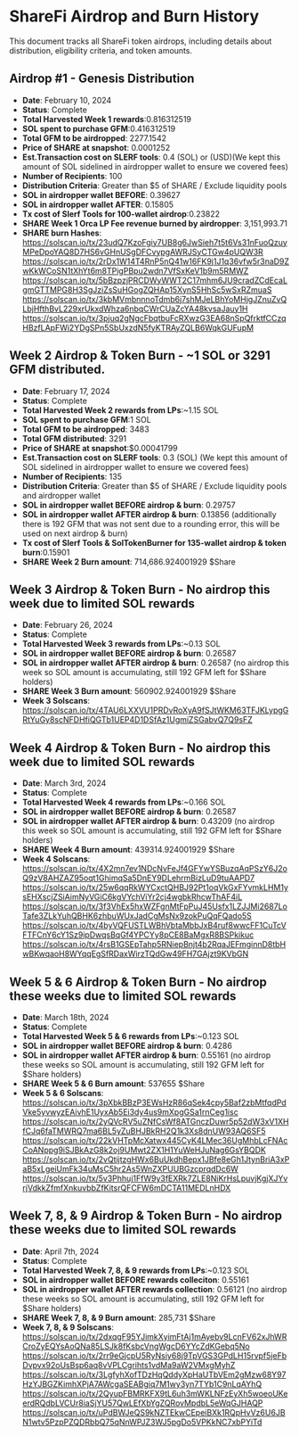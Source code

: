 # ShareFi Airdrop and Burn History

This document tracks all ShareFi token airdrops, including details about distribution, eligibility criteria, and token amounts.

## Airdrop #1 - Genesis Distribution

- **Date**: February 10, 2024
- **Status**: Complete
- **Total Harvested Week 1 rewards**:0.816312519
- **SOL spent to purchase GFM**:0.416312519
- **Total GFM to be airdropped**: 2277.1542
- **Price of SHARE at snapshot**: 0.0001252
- **Est.Transaction cost on SLERF tools**: 0.4 (SOL) or (USD)(We kept this amount of SOL sidelined in airdropper wallet to ensure we covered fees)
- **Number of Recipients**: 100
- **Distribution Criteria**: Greater than $5 of SHARE / Exclude liquidity pools
- **SOL in airdropper wallet BEFORE**: 0.39627
- **SOL in airdropper wallet AFTER**: 0.15805
- **Tx cost of Slerf Tools for 100-wallet airdrop**:0.23822
- **SHARE Week 1 Orca LP Fee revenue burned by airdropper**: 3,151,993.71
- **SHARE burn Hashes**: https://solscan.io/tx/23udQ7KzoFgiy7UB8g6JwSieh7t5t6Vs31nFuoQzuyMPeDpoYAQ8D7HS6vGHnUSgDFCvypgAWRJSyCTGw4pUQW3R https://solscan.io/tx/2rDx1W14T4RnP5nQ41w16FK9j1J1q36vfw5r3naD9ZwKkWCoSN1tXhYt6m8TPigPBpu2wdn7VfSxKeV1b9m5RMWZ
https://solscan.io/tx/5bBzpzjPRCDWyWWT2C17mhm6JU9cradZCdEcaLgmGTTMPG8H3SgJziZsSuHGogZQHAp15XynS5HhSc5wSxRZmuaS
https://solscan.io/tx/3kbMVmbnnnoTdmb6j7shMJeLBhYoMHjgJZnuZvQLbjHfthBvL229xrUkxdWhza6nbqCWrCUaZcYA48kvsaJauy1H
https://solscan.io/tx/3pjuq2gNgcFbqtbuFcRXwzG3EA68nSpQfrktfCCzqHBzfLApFWi2YDgSPn5SbUxzdN5fyKTRAyZQLB6WqkGUFupM


## Week 2 Airdrop & Token Burn - ~1 SOL or 3291 GFM distributed.
- **Date**: February 17, 2024
- **Status**: Complete
- **Total Harvested Week 2 rewards from LPs**:~1.15 SOL
- **SOL spent to purchase GFM**:1 SOL
- **Total GFM to be airdropped**: 3483
- **Total GFM distributed**: 3291
- **Price of SHARE at snapshot**:$0.00041799
- **Est.Transaction cost on SLERF tools**: 0.3 (SOL) (We kept this amount of SOL sidelined in airdropper wallet to ensure we covered fees)
- **Number of Recipients**: 135
- **Distribution Criteria**: Greater than $5 of SHARE / Exclude liquidity pools and airdropper wallet
- **SOL in airdropper wallet BEFORE airdrop & burn**: 0.29757
- **SOL in airdropper wallet AFTER airdrop & burn**: 0.13856 (additionally there is 192 GFM that was not sent due to a rounding error, this will be used on next airdrop & burn)
- **Tx cost of Slerf Tools & SolTokenBurner for 135-wallet airdrop & token burn**:0.15901
- **SHARE Week 2 Burn amount**: 714,686.924001929 $Share


## Week 3 Airdrop & Token Burn - No airdrop this week due to limited SOL rewards
- **Date**: February 26, 2024
- **Status**: Complete
- **Total Harvested Week 3 rewards from LPs**:~0.13 SOL
- **SOL in airdropper wallet BEFORE airdrop & burn**: 0.26587
- **SOL in airdropper wallet AFTER airdrop & burn**: 0.26587 (no airdrop this week so SOL amount is accumulating, still 192 GFM left for $Share holders)
- **SHARE Week 3 Burn amount**: 560902.924001929 $Share
- **Week 3 Solscans**: 
https://solscan.io/tx/4TAU6LXXVU1PRDvRoXyA9fSJtWKM63TFJKLypgGRtYuGy8scNFDHfiQGTb1UEP4D1DSfAz1UgmiZSGabvQ7Q9sFZ

## Week 4 Airdrop & Token Burn - No airdrop this week due to limited SOL rewards
- **Date**: March 3rd, 2024
- **Status**: Complete
- **Total Harvested Week 4 rewards from LPs**:~0.166 SOL
- **SOL in airdropper wallet BEFORE airdrop & burn**: 0.26587
- **SOL in airdropper wallet AFTER airdrop & burn**: 0.43209 (no airdrop this week so SOL amount is accumulating, still 192 GFM left for $Share holders)
- **SHARE Week 4 Burn amount**: 439314.924001929 $Share
- **Week 4 Solscans**: 
https://solscan.io/tx/4X2mn7ev1NDcNvFeJf4GFYwYSBuzqAqPSzY6J2oQ9zV8AHZAZ95oqt1GhimqSa5DnEY9DLehrmBizLuD9tuAAPD7
https://solscan.io/tx/25w6qqRkWYCxctQHBJ92Pt1oqVkGxFYvmkLHM1ysEHXscjZSiAimNyVGiC6kgVYchViYr2cj4wgbkRhcwThAF4iL
https://solscan.io/tx/3f3VhEx5hxWZFgnMtFpPuJ45Usfx1LZJJMi2687LoTafe3ZLkYuhQBHK6zhbuWUxJadCgMsNx9zokPuQqFQado5S
https://solscan.io/tx/4byVQFUSTLWBhVbtaMbbJxB4ruf8wwcFF1CuTcVFTFCnY6cY1Sz9ipDwqsBqGf4YPCYy8pCE8BaMgxR8BSPkikuc
https://solscan.io/tx/4rsB1GSEpTahp5RNiepBnjt4b2RqaJEFmginnD8tbHwBKwqaoH8WYqqEgSfRDaxWirzTQdGw49FH7GAjzt9KVbGN

## Week 5 & 6 Airdrop & Token Burn - No airdrop these weeks due to limited SOL rewards
- **Date**: March 18th, 2024
- **Status**: Complete
- **Total Harvested Week 5 & 6 rewards from LPs**:~0.123 SOL
- **SOL in airdropper wallet BEFORE airdrop & burn**: 0.4286
- **SOL in airdropper wallet AFTER airdrop & burn**: 0.55161 (no airdrop these weeks so SOL amount is accumulating, still 192 GFM left for $Share holders)
- **SHARE Week 5 & 6 Burn amount**: 537655 $Share
- **Week 5 & 6 Solscans**: 
https://solscan.io/tx/3pXbkBBzP3EWsHzR86qSek4cpy5Baf2zbMtfqdPdVke5yvwyzEAivhE1UyxAb5Ei3dy4us9mXpgGSa1rnCeg1isc
https://solscan.io/tx/2yQVcRV5uZNfCsWf8ATGnczDuwr5p52dW3xV1XHfCJq6faTMWRQ7ma6BL5yZuBHJBkRH2Q1k3Xs8dnUW93AQ6SF5
https://solscan.io/tx/22kVHTpMcXatwx445CyK4LMec36UgMhbLcFNAcCoANppg9iSJBkAzG8k2oj9UMwt2ZX1H1YuWeHJuNag6GsYBQDK
https://solscan.io/tx/2vQtijtzgHWx6BuUkdhBepx1JBfe8eGh1JtynBriA3xPaB5xLgeiUmFk34uMsC5hr2As5WnZXPUUBGzcprqdDc6W
https://solscan.io/tx/5v3Phhuj1FfW9y3fEXRk7ZLE8NiKrHsLpuvjKgjXJYvrjVdkkZfmfXnkuvbbZfKitsrQFCFW6mDCTA11MEDLnHDX

## Week 7, 8, & 9 Airdrop & Token Burn - No airdrop these weeks due to limited SOL rewards
- **Date**: April 7th, 2024
- **Status**: Complete
- **Total Harvested Week 7, 8, & 9 rewards from LPs**:~0.123 SOL
- **SOL in airdropper wallet BEFORE rewards colleciton**: 0.55161
- **SOL in airdropper wallet AFTER rewards collection**: 0.56121 (no airdrop these weeks so SOL amount is accumulating, still 192 GFM left for $Share holders)
- **SHARE Week 7, 8, & 9 Burn amount**: 285,731 $Share
- **Week 7, 8, & 9 Solscans**: 
https://solscan.io/tx/2dxqgF95YJimkXyimFtAj1mAyebv9LcnFV62xJhWRCroZyEQYsAoQNa85LSJk8fKsbcVngWgcD6YYcZdKGebq5No
https://solscan.io/tx/2rr9eGjcpU5RyNsiy68j9TpVGS3GPdLH15rvpf5jeFbDvpvx92oUsBsp6aq8vVPLCgrihts1vdMa9aW2VMxgMyhZ
https://solscan.io/tx/3LgfyhXofTDzHqQddyXpHaUTbVEm2gMzw68Y97HzYJBGZKimhXPjA7AWcgaSEABgiq7M1wy3yn7TYb1C9nLqAYhQ
https://solscan.io/tx/2QyupFBMRKFX9tL6uh3mWKLNFzEyXh5woeoUKeerdRQdbLVCUr8iaSjYU57QwLEfXbYgZQRovMpdbL5eWqGJHAQP
https://solscan.io/tx/uPdBWJeQS9kNZTEkwCEpeiBXk1RQpHvVz6U6JBN1wtv5PzpPZQDRbbQ75qNnWPJZ3WJ5pgDo5VPKkNC7xbPYiTd
